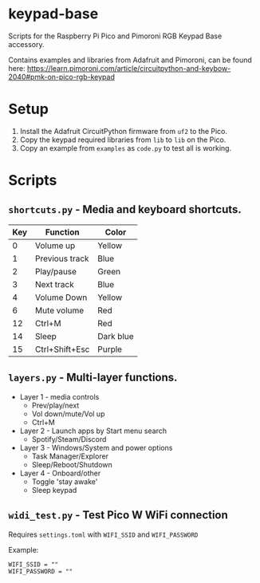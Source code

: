 # keypad-base

Scripts for the Raspberry Pi Pico and Pimoroni RGB Keypad Base accessory.

Contains examples and libraries from Adafruit and Pimoroni, can be found here:
https://learn.pimoroni.com/article/circuitpython-and-keybow-2040#pmk-on-pico-rgb-keypad


# Setup

1. Install the Adafruit CircuitPython firmware from `uf2` to the Pico.
2. Copy the keypad required libraries from `lib` to `lib` on the Pico.
3. Copy an example from `examples` as `code.py` to test all is working.


# Scripts

## `shortcuts.py` - Media and keyboard shortcuts.

| Key | Function | Color |
|-----|----------|-------|
| 0 | Volume up | Yellow |
| 1 | Previous track | Blue |
| 2 | Play/pause | Green |
| 3 | Next track | Blue |
| 4 | Volume Down | Yellow |
| 6 | Mute volume | Red |
| 12 | Ctrl+M | Red |
| 14 | Sleep | Dark blue |
| 15 | Ctrl+Shift+Esc | Purple |

## `layers.py` - Multi-layer functions.

* Layer 1 - media controls
  * Prev/play/next
  * Vol down/mute/Vol up
  * Ctrl+M
* Layer 2 - Launch apps by Start menu search
  * Spotify/Steam/Discord
* Layer 3 - Windows/System and power options
  * Task Manager/Explorer
  * Sleep/Reboot/Shutdown
* Layer 4 - Onboard/other
  * Toggle 'stay awake'
  * Sleep keypad

## `widi_test.py` - Test Pico W WiFi connection

Requires `settings.toml` with `WIFI_SSID` and `WIFI_PASSWORD`

Example:
```
WIFI_SSID = ""
WIFI_PASSWORD = ""
```
